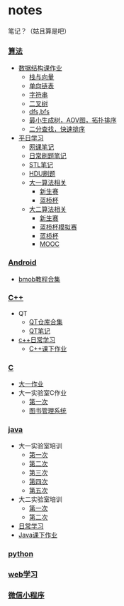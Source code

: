 # notes
笔记？（姑且算是吧）

### [算法](https://github.com/xmmmmmovo/notes/tree/master/algorithm)

- [数据结构课作业](https://github.com/xmmmmmovo/notes/tree/master/algorithm/data%20structure%20class)
    - [栈与向量](https://github.com/xmmmmmovo/notes/tree/master/algorithm/data%20structure%20class/2018.9.17%20Vector%26Stack%20homework)
    - [单向链表](https://github.com/xmmmmmovo/notes/tree/master/algorithm/data%20structure%20class/2018.9.30%20UnidirectionalLinkedlist%20Homework)
    - [字符串](https://github.com/xmmmmmovo/notes/tree/master/algorithm/data%20structure%20class/2018.10.19%20String%20homework(%E6%9C%AA%E5%AE%8C%E6%88%90))
    - [二叉树](https://github.com/xmmmmmovo/notes/tree/master/algorithm/data%20structure%20class/2018.11.11%20biTree%20study)
    - [dfs,bfs](https://github.com/xmmmmmovo/notes/tree/master/algorithm/data%20structure%20class/2018.11.26%20GraphHomework(%E6%9C%AA%E5%AE%8C%E6%88%90))
    - [最小生成树，AOV图，拓扑排序](https://github.com/xmmmmmovo/notes/tree/master/algorithm/data%20structure%20class/2018.12.09%20Graph%20Sort%20MinTree%20Question)
    - [二分查找，快速排序](https://github.com/xmmmmmovo/notes/tree/master/algorithm/data%20structure%20class/2018.12.03%20Sort%20Homework)
- [平日学习](https://github.com/xmmmmmovo/notes/tree/master/algorithm/study%20in%20daily)
    - [网课笔记](https://github.com/xmmmmmovo/notes/blob/master/algorithm/study%20in%20daily/note%20in%20mooc.md)
    - [日常刷题笔记](https://github.com/xmmmmmovo/notes/blob/master/algorithm/study%20in%20daily/note%20in%20daily.md)
    - [STL笔记](https://github.com/xmmmmmovo/notes/blob/master/algorithm/study%20in%20daily/algorithm.md)
    - [HDU刷题](https://github.com/xmmmmmovo/notes/tree/master/algorithm/study%20in%20daily/HDU%20OJ)
    - [大一算法相关](https://github.com/xmmmmmovo/notes/tree/master/algorithm/study%20in%20daily/freshman%20algorithm)
        - [新生赛](https://github.com/xmmmmmovo/notes/tree/master/algorithm/study%20in%20daily/freshman%20algorithm/2017%20freshman%20competition)
        - [蓝桥杯](https://github.com/xmmmmmovo/notes/tree/master/algorithm/study%20in%20daily/freshman%20algorithm/2018%20bluebrige)
    - [大二算法相关](https://github.com/xmmmmmovo/notes/tree/master/algorithm/study%20in%20daily/sophomore%20algorithm)
        - [新生赛](https://github.com/xmmmmmovo/notes/tree/master/algorithm/study%20in%20daily/sophomore%20algorithm/acm%20new%20stu%20comp)
        - [蓝桥杯模拟赛](https://github.com/xmmmmmovo/notes/tree/master/algorithm/study%20in%20daily/sophomore%20algorithm/bb2019sim)
        - [蓝桥杯](https://github.com/xmmmmmovo/notes/tree/master/algorithm/study%20in%20daily/sophomore%20algorithm/blueBrige2019)
        - [MOOC](https://github.com/xmmmmmovo/notes/tree/master/algorithm/study%20in%20daily/sophomore%20algorithm/tutorial)

### [Android](https://github.com/xmmmmmovo/notes/tree/master/android)

- [bmob教程合集](https://github.com/xmmmmmovo/notes/blob/master/android/notes%20about%20bmob.md)

###  [C++](https://github.com/xmmmmmovo/notes/tree/master/c%2B%2B)

- QT
  - [QT仓库合集](https://github.com/xmmmmmovo/notes/tree/master/c%2B%2B/Qt)
  - [QT笔记](https://github.com/xmmmmmovo/notes/blob/master/c%2B%2B/Qt/QT%E7%AC%94%E8%AE%B0.md)
- [c++日常学习](https://github.com/xmmmmmovo/notes/tree/master/c%2B%2B/c%2B%2BProgect)
    - [C++课下作业](https://github.com/xmmmmmovo/notes/tree/master/c%2B%2B/c%2B%2B%20study/C%2B%2B%20class%202019)

### [C](https://github.com/xmmmmmovo/notes/tree/master/c)

- [大一作业](https://github.com/xmmmmmovo/notes/tree/master/c/freshman%20homework)
- 大一实验室C作业
    - [第一次](https://github.com/xmmmmmovo/notes/tree/master/c/2017.10.16)
    - [图书管理系统](https://github.com/xmmmmmovo/notes/tree/master/c/2017.10.28)

### [java](https://github.com/xmmmmmovo/notes/tree/master/java)

- 大一实验室培训
    - [第一次](https://github.com/xmmmmmovo/notes/tree/master/java/2017.11.18)
    - [第二次](https://github.com/xmmmmmovo/notes/tree/master/java/2017.11.25)
    - [第三次](https://github.com/xmmmmmovo/notes/tree/master/java/2017.12.03)
    - [第四次](https://github.com/xmmmmmovo/notes/tree/master/java/2017.12.05)
    - [第五次](https://github.com/xmmmmmovo/notes/tree/master/java/2017.12.09)
- 大二实验室培训
    - [第一次](https://github.com/xmmmmmovo/notes/tree/master/java/2018.11.17)
    - [第二次](https://github.com/xmmmmmovo/notes/tree/master/java/2018.11.24)
- [日常学习](https://github.com/xmmmmmovo/notes/tree/master/java/StudyInDaily)
- [Java课下作业](https://github.com/xmmmmmovo/notes/tree/master/java/java%20class%20in%202019)

### [python](https://github.com/xmmmmmovo/notes/tree/master/python)

### [web学习](https://github.com/xmmmmmovo/notes/tree/master/web)

### [微信小程序](https://github.com/xmmmmmovo/notes/tree/master/WXML)
